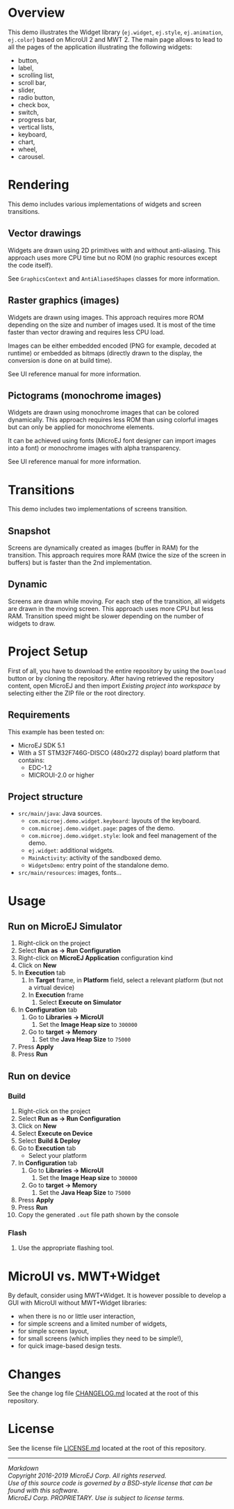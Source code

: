 # Overview

This demo illustrates the Widget library (`ej.widget`, `ej.style`, `ej.animation`, `ej.color`) based on MicroUI 2 and MWT 2.
The main page allows to lead to all the pages of the application illustrating the following widgets:

* button,
* label,
* scrolling list,
* scroll bar,
* slider,
* radio button,
* check box,
* switch,
* progress bar,
* vertical lists,
* keyboard,
* chart,
* wheel,
* carousel.

# Rendering

This demo includes various implementations of widgets and screen transitions.

## Vector drawings

Widgets are drawn using 2D primitives with and without anti-aliasing. This approach uses more CPU time but no ROM (no graphic resources except the code itself).

See `GraphicsContext` and `AntiAliasedShapes` classes for more information. 

## Raster graphics (images)

Widgets are drawn using images. This approach requires more ROM depending on the size and number of images used. It is most of the time faster than vector drawing and requires less CPU load.

Images can be either embedded encoded (PNG for example, decoded at runtime) or embedded as bitmaps (directly drawn to the display, the conversion is done on at build time).

See UI reference manual for more information.

## Pictograms (monochrome images)

Widgets are drawn using monochrome images that can be colored dynamically. This approach requires less ROM than using colorful images but can only be applied for monochrome elements.

It can be achieved using fonts (MicroEJ font designer can import images into a font) or monochrome images with alpha transparency.

See UI reference manual for more information.

# Transitions

This demo includes two implementations of screens transition.

## Snapshot

Screens are dynamically created as images (buffer in RAM) for the transition. This approach requires more RAM (twice the size of the screen in buffers) but is faster than the 2nd implementation.

## Dynamic

Screens are drawn while moving. For each step of the transition, all widgets are drawn in the moving screen. This approach uses more CPU but less RAM. Transition speed might be slower depending on the number of widgets to draw.


# Project Setup

First of all, you have to download the entire repository by using the `Download` button or by cloning the repository. After having retrieved the repository content, open MicroEJ and then import _Existing project into workspace_ by selecting either the ZIP file or the root directory.

## Requirements

This example has been tested on:

* MicroEJ SDK 5.1
* With a ST STM32F746G-DISCO (480x272 display) board platform that contains:
    * EDC-1.2
    * MICROUI-2.0 or higher

## Project structure

* `src/main/java`: Java sources.
  * `com.microej.demo.widget.keyboard`: layouts of the keyboard.
  * `com.microej.demo.widget.page`: pages of the demo.
  * `com.microej.demo.widget.style`: look and feel management of the demo.
  * `ej.widget`: additional widgets.
  * `MainActivity`: activity of the sandboxed demo.
  * `WidgetsDemo`: entry point of the standalone demo.
* `src/main/resources`: images, fonts…

# Usage

## Run on MicroEJ Simulator

1. Right-click on the project
2. Select **Run as -> Run Configuration**
3. Right-click on **MicroEJ Application** configuration kind
4. Click on **New**
5. In **Execution** tab
    1. In **Target** frame, in **Platform** field, select a relevant platform (but not a virtual device)
    2. In **Execution** frame
        1. Select **Execute on Simulator**
6. In **Configuration** tab
    1. Go to **Libraries -> MicroUI**
        1. Set the **Image Heap size** to `300000`
    2. Go to **target -> Memory**
        1. Set the **Java Heap Size** to `75000`
7. Press **Apply**
8. Press **Run**

## Run on device

### Build

1. Right-click on the project
2. Select **Run as -> Run Configuration** 
3. Click on **New**
4. Select **Execute on Device**
5. Select **Build & Deploy**
6. Go to **Execution** tab
    * Select your platform 
7. In **Configuration** tab
    1. Go to **Libraries -> MicroUI**
        1. Set the **Image Heap size** to `300000`
    2. Go to **target -> Memory**
        1. Set the **Java Heap Size** to `75000`
8. Press **Apply**
9. Press **Run**
10. Copy the generated `.out` file path shown by the console

### Flash

1. Use the appropriate flashing tool.

# MicroUI vs. MWT+Widget

By default, consider using MWT+Widget.
It is however possible to develop a GUI with MicroUI without MWT+Widget libraries:

* when there is no or little user interaction,
* for simple screens and a limited number of widgets,
* for simple screen layout,
* for small screens (which implies they need to be simple!),
* for quick image-based design tests.

# Changes

See the change log file [CHANGELOG.md](CHANGELOG.md) located at the root of this repository.

# License

See the license file [LICENSE.md](LICENSE.md) located at the root of this repository.

---  
_Markdown_   
_Copyright 2016-2019 MicroEJ Corp. All rights reserved._  
_Use of this source code is governed by a BSD-style license that can be found with this software._  
_MicroEJ Corp. PROPRIETARY. Use is subject to license terms._  